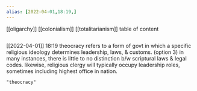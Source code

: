 ```yaml
---
alias: [2022-04-01,18:19,]
---
```

[[oligarchy]] [[colonialism]] [[totalitarianism]]
table of content
```toc
```

[[2022-04-01]] 18:19
theocracy refers to a form of govt in which a specific religious ideology determines leadership, laws, & customs. (option 3)
in many instances, there is little to no distinction b/w scriptural laws & legal codes. likewise, religious clergy will typically occupy leadership roles, sometimes including highest office in nation.
```query
"theocracy"
```